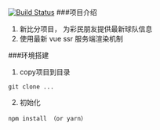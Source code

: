 [![Build Status](https://travis-ci.org/sampsonli/score.svg?branch=master)](https://travis-ci.org/sampsonli/score)
###项目介绍
1. 新比分项目， 为彩民朋友提供最新球队信息
2. 使用最新 vue ssr 服务端渲染机制

###环境搭建
1. copy项目到目录
~~~
git clone ...
~~~
2. 初始化
~~~
npm install （or yarn）
~~~



